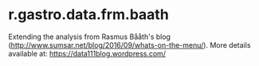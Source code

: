 # r.gastro.data.frm.baath
Extending the analysis from Rasmus Bååth's blog (http://www.sumsar.net/blog/2016/09/whats-on-the-menu/). More details available at: https://data111blog.wordpress.com/
